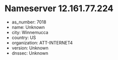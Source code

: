 # Nameserver 12.161.77.224

* as_number: 7018
* name: Unknown
* city: Winnemucca
* country: US
* organization: ATT-INTERNET4
* version: Unknown
* dnssec: Unknown
